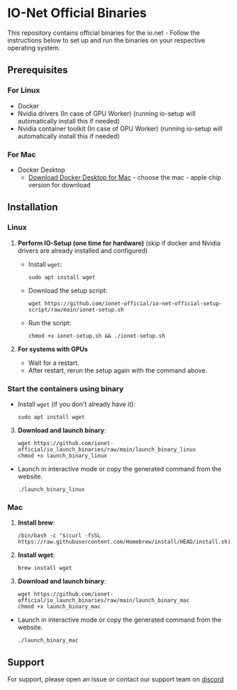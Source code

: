 # IO-Net Official Binaries

This repository contains official binaries for the io.net - Follow the instructions below to set up and run the binaries on your respective operating system.

## Prerequisites

### For Linux
- Docker
- Nvidia drivers (In case of GPU Worker) (running io-setup will automatically install this if needed)
- Nvidia container toolkit (In case of GPU Worker) (running io-setup will automatically install this if needed)

### For Mac
- Docker Desktop
  - [Download Docker Desktop for Mac](https://www.docker.com/products/docker-desktop/) - choose the mac - apple chip version for download

## Installation

### Linux

1. **Perform IO-Setup (one time for hardware)** (skip if docker and Nvidia drivers are already installed and configured)
   - Install `wget`: 
     ```
     sudo apt install wget
     ```
   - Download the setup script: 
     ```
     wget https://github.com/ionet-official/io-net-official-setup-script/raw/main/ionet-setup.sh
     ```
   - Run the script:
     ```
     chmod +x ionet-setup.sh && ./ionet-setup.sh
     ```

2. **For systems with GPUs**
   - Wait for a restart.
   - After restart, rerun the setup again with the command above.

### Start the containers using binary
- Install `wget` (if you don't already have it): 
     ```
     sudo apt install wget
     ```
3. **Download and launch binary**:
    ```
    wget https://github.com/ionet-official/io_launch_binaries/raw/main/launch_binary_linux
    chmod +x launch_binary_linux
    ```

- Launch in interactive mode or copy the generated command from the website.
    ```
    ./launch_binary_linux
    ```


### Mac

1. **Install brew**:
    ```
    /bin/bash -c "$(curl -fsSL https://raw.githubusercontent.com/Homebrew/install/HEAD/install.sh)"
    ```

2. **Install wget**:
    ```
    brew install wget
    ```

3. **Download and launch binary**:
    ```
    wget https://github.com/ionet-official/io_launch_binaries/raw/main/launch_binary_mac
    chmod +x launch_binary_mac
    ```

- Launch in interactive mode or copy the generated command from the website.
    ```
    ./launch_binary_mac
    ```

<!-- ### Windows

1. **Download binary**:
- Go to your browser and paste:
  ```
  wget https://github.com/ionet-official/io_launch_binaries/raw/main/launch_binary_windows
  ```
- Double-click on the downloaded file and fill out the details in interactive mode. -->


## Support

For support, please open an issue or contact our support team on [discord](https://discord.gg/kqFzFK7fg2)
